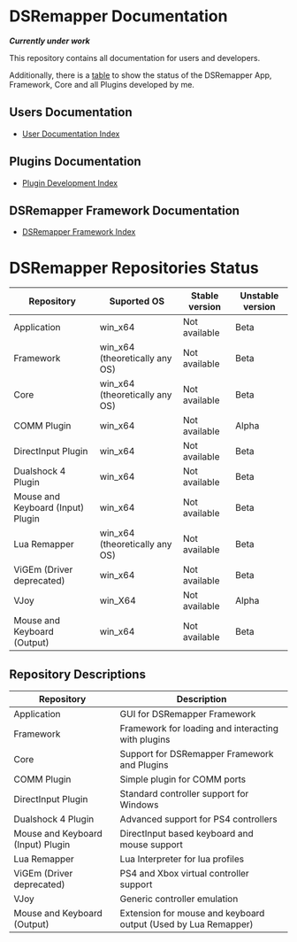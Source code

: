 # DSRemapper Documentation

_**Currently under work**_

This repository contains all documentation for users and developers.

Additionally, there is a [table](#dsremapper-status) to show the status of the DSRemapper App, Framework, Core and all Plugins developed by me.

## Users Documentation
- [User Documentation Index](./Users/index.md)

## Plugins Documentation
- [Plugin Development Index](./Plugins/index.md)

## DSRemapper Framework Documentation
- [DSRemapper Framework Index](./Framework/index.md)


# DSRemapper Repositories Status

| Repository                        | Suported OS                    | Stable version | Unstable version |
| --------------------------------- | ------------------------------ | -------------- | ---------------- |
| Application                       | win_x64                        | Not available  | Beta             |
| Framework                         | win_x64 (theoretically any OS) | Not available  | Beta             |
| Core                              | win_x64 (theoretically any OS) | Not available  | Beta             |
| COMM Plugin                       | win_x64                        | Not available  | Alpha            |
| DirectInput Plugin                | win_x64                        | Not available  | Beta             |
| Dualshock 4 Plugin                | win_x64                        | Not available  | Beta             |
| Mouse and Keyboard (Input) Plugin | win_x64                        | Not available  | Beta             |
| Lua Remapper                      | win_x64 (theoretically any OS) | Not available  | Beta             |
| ViGEm (Driver deprecated)         | win_x64                        | Not available  | Beta             |
| VJoy                              | win_X64                        | Not available  | Alpha            |
| Mouse and Keyboard (Output)       | win_x64                        | Not available  | Beta             |


## Repository Descriptions

| Repository                        | Description                                                    |
| --------------------------------- | -------------------------------------------------------------- |
| Application                       | GUI for DSRemapper Framework                                   |
| Framework                         | Framework for loading and interacting with plugins             |
| Core                              | Support for DSRemapper Framework and Plugins                   |
| COMM Plugin                       | Simple plugin for COMM ports                                   |
| DirectInput Plugin                | Standard controller support for Windows                        |
| Dualshock 4 Plugin                | Advanced support for PS4 controllers                           |
| Mouse and Keyboard (Input) Plugin | DirectInput based keyboard and mouse support                   |
| Lua Remapper                      | Lua Interpreter for lua profiles                               |
| ViGEm (Driver deprecated)         | PS4 and Xbox virtual controller support                        |
| VJoy                              | Generic controller emulation                                   |
| Mouse and Keyboard (Output)       | Extension for mouse and keyboard output (Used by Lua Remapper) |
